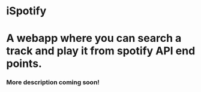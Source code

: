 # iSpotify
<h1>A webapp where you can search a track and play it from spotify API end points.</h1>


<h3>More description coming soon!</h3>
